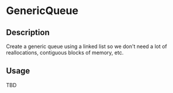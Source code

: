 GenericQueue
============

## Description
Create a generic queue using a linked list so we don't need a lot of reallocations,
contiguous blocks of memory, etc.

## Usage
TBD